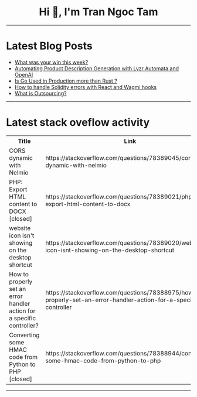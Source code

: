 <h1 align="center">Hi 👋, I'm Tran Ngoc Tam</h1>

---

# Latest Blog Posts 
<!-- BLOG-POST-LIST:START -->
- [What was your win this week?](https://dev.to/devteam/what-was-your-win-this-week-2h56)
- [Automating Product Description Generation with Lyzr Automata and OpenAI](https://dev.to/harshitlyzr/automating-product-description-generation-with-lyzr-automata-and-openai-3a47)
- [Is Go Used in Production more than Rust ?](https://dev.to/abanoubha/is-go-used-in-production-more-than-rust--2def)
- [How to handle Solidity errors with React and Wagmi hooks](https://dev.to/muratcanyuksel/how-to-handle-solidity-errors-with-react-and-wagmi-hooks-2fp3)
- [What is Outsourcing?](https://dev.to/porat/leveraging-outsourcing-to-elevate-your-small-business-4b98)
<!-- BLOG-POST-LIST:END -->

---

# Latest stack oveflow activity
<table>
  <tr><th>Title</th><th>Link</th></tr>
  <!-- STACKOVERFLOW:START --><tr><td>CORS dynamic with Nelmio</td><td>https://stackoverflow.com/questions/78389045/cors-dynamic-with-nelmio</td></tr><tr><td>PHP: Export HTML content to DOCX [closed]</td><td>https://stackoverflow.com/questions/78389021/php-export-html-content-to-docx</td></tr><tr><td>website icon isn&#39;t showing on the desktop shortcut</td><td>https://stackoverflow.com/questions/78389020/website-icon-isnt-showing-on-the-desktop-shortcut</td></tr><tr><td>How to properly set an error handler action for a specific controller?</td><td>https://stackoverflow.com/questions/78388975/how-to-properly-set-an-error-handler-action-for-a-specific-controller</td></tr><tr><td>Converting some HMAC code from Python to PHP [closed]</td><td>https://stackoverflow.com/questions/78388944/converting-some-hmac-code-from-python-to-php</td></tr><!-- STACKOVERFLOW:END -->
</table>

---


